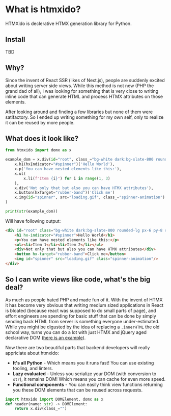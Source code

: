# What is htmxido?

HTMXido is declerative HTMX generation library for Python.

## Install

TBD

## Why?

Since the invent of React SSR (likes of Next.js), people are suddenly excited about writing server side views.
While this method is not new (PHP the grand dad of all), I was looking for something that is very close 
to writing inline code that can generate HTML and process HTMX attributes on those elements.

After looking around and finding a few libraries but none of them were satifactory. So I ended up writing something
for my own self, only to realize it can be reused by more people.

## What does it look like?

```python
from htmxido import domx as x

example_dom = x.div(id="root", class_="bg-white dark:bg-slate-800 rounded-lg px-6 py-8 ring-1 ring-slate-900/5 shadow-xl")(
    x.h1(hxIndicator="#spinner")('Hello World'),
    x.p('You can have nested elements like this:'),
    x.ul(
        x.li(f"Item {i}") for i in range(1, 3)
    ),
    x.div('Not only that but also you can have HTMX attributes'),
    x.button(hxTarget="rubber-band")('Click me')
    x.img(id="spinner", src="loading.gif", class_="spinner-animation")
)

print(str(example_dom))
```

Will have following output:
```html
<div id="root" class="bg-white dark:bg-slate-800 rounded-lg px-6 py-8 ring-1 ring-slate-900/5 shadow-xl">
    <h1 hx-indicator="#spinner">Hello World</h1>
    <p>You can have nested elements like this:</p>
    <ul><li>Item 1</li><li>Item 2</li></ul>
    <div>Not only that but also you can have HTMX attributes</div>
    <button hx-target="rubber-band">Click me</button>
    <img id="spinner" src="loading.gif" class="spinner-animation"/>
</div>
```

## So I can write views like code, what's the big deal?

As much as people hated PHP and made fun of it. With the invent of HTMX it has become very obvious that writing medium sized 
applications in React is bloated (because react was supposed to do small parts of page), and effort engineers are spending 
for basic stuff that can be done by simply sending back HTML from server is something everyone under-estimated. While you
might be digusted by the idea of replacing a `.innerHTML` the old school way, turns you can do a lot with just HTMX
and jQuery aged declarative DOM ([here is an example](https://www.youtube.com/watch?v=3GObi93tjZI)). 

Now there are two beautiful parts that backend developers will really appriciate about htmxido:

 - **It's all Python** - Which means you it runs fast! You can use existing tooling, and linters.
 - **Lazy evaluated** - Unless you serialize your DOM (with conversion to `str`), it remains DOM! Which means you can cache for even more speed.
 - **Functional components** - You can easily think view functions returning you these DOM elements that can be reused across requests.


```python
import htmxido import DOMElement, domx as x
def header(name: str) -> DOMElement:
    return x.div(class_="")
```